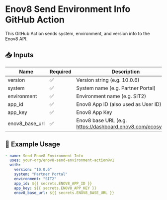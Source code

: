 # Enov8 Send Environment Info GitHub Action

This GitHub Action sends system, environment, and version info to the Enov8 API.

## 📥 Inputs

| Name            | Required | Description                                                   |
|-----------------|----------|---------------------------------------------------------------|
| version         | ✅       | Version string (e.g. 10.0.6)                                  |
| system          | ✅       | System name (e.g. Partner Portal)                             |
| environment     | ✅       | Environment name (e.g. SIT2)                                  |
| app_id          | ✅       | Enov8 App ID (also used as User ID)                           |
| app_key         | ✅       | Enov8 App Key                                                 |
| enov8_base_url  | ✅       | Enov8 base URL (e.g. https://dashboard.enov8.com/ecosystem)   |

## 🚀 Example Usage

```yaml
- name: Send Enov8 Environment Info
  uses: your-org/enov8-send-environment-action@v1
  with:
    version: "10.0.6"
    system: "Partner Portal"
    environment: "SIT2"
    app_id: ${{ secrets.ENOV8_APP_ID }}
    app_key: ${{ secrets.ENOV8_APP_KEY }}
    enov8_base_url: ${{ secrets.ENOV8_BASE_URL }}
```